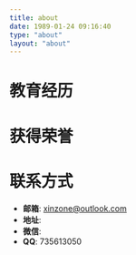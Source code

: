 ```yaml
---
title: about
date: 1989-01-24 09:16:40
type: "about"
layout: "about"
---
```


# 教育经历

# 获得荣誉

# 联系方式

* <b>邮箱</b>: xinzone@outlook.com
* <b>地址</b>: 
* <b>微信</b>: 
* <b>QQ</b>: 735613050